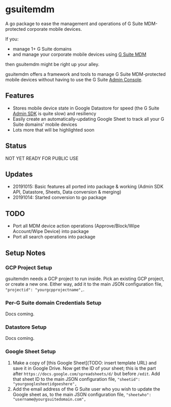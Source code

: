 # gsuitemdm
A go package to ease the management and operations of G Suite MDM-protected corporate mobile devices. 

If you:

* manage 1+ G Suite domains
* and manage your corporate mobile devices using [G Suite MDM](https://support.google.com/a/answer/1734200?hl=en)

then gsuitemdm might be right up your alley. 

gsuitemdm offers a framework and tools to manage G Suite MDM-protected mobile devices without having to use the G Suite [Admin Console](https://admin.google.com/). 

## Features
* Stores mobile device state in Google Datastore for speed (the G Suite [Admin SDK](https://developers.google.com/admin-sdk) is quite slow) and resiliency
* Easily create an automatically-updating Google Sheet to track all your G Suite domains' mobile devices
* Lots more that will be highlighted soon

## Status
NOT YET READY FOR PUBLIC USE

## Updates
* 20191015: Basic features all ported into package & working (Admin SDK API, Datastore, Sheets, Data conversion & merging)
* 20191014: Started conversion to go package

## TODO
* Port all MDM device action operations (Approve/Block/Wipe Account/Wipe Device) into package
* Port all search operations into package

## Setup Notes

### GCP Project Setup
gsuitemdm needs a GCP project to run inside. Pick an existing GCP project, or create a new one. Either way, add it to the main JSON configuration file, `"projectid": "yourgcpprojectname",`. 

### Per-G Suite domain Credentials Setup
Docs coming. 

### Datastore Setup
Docs coming.

### Google Sheet Setup
1. Make a copy of [this Google Sheet](TODO: insert template URL) and save it in Google Drive. Now get the ID of your sheet; this is the part after `https://docs.google.com/spreadsheets/d/` but before `/edit`. Add that sheet ID to the main JSON configuration file, `"sheetid": "yourgooglesheetidgoeshere",`
2. Add the email address of the G Suite user who you wish to update the Google sheet as, to the main JSON configuration file, `"sheetwho": "username@yourgsuitedomain.com",`

